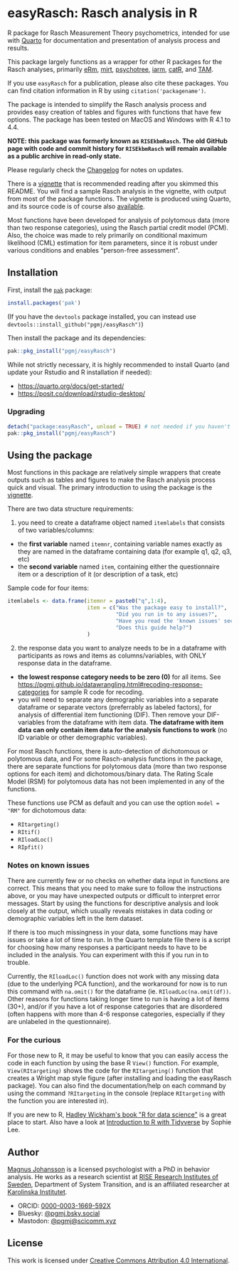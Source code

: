 # easyRasch: Rasch analysis in R 

R package for Rasch Measurement Theory psychometrics, intended for use with [Quarto](https://quarto.org) for documentation and presentation of analysis process and results. 

This package largely functions as a wrapper for other R packages for the Rasch analyses, 
primarily [eRm](https://cran.r-project.org/web/packages/eRm/), [mirt](https://cran.r-project.org/web/packages/mirt/), 
[psychotree](https://cran.r-project.org/web/packages/psychotree/), [iarm](https://cran.r-project.org/web/packages/iarm/), 
[catR](https://cran.r-project.org/web/packages/catR/index.html), and [TAM](https://cran.r-project.org/web/packages/TAM/index.html).

If you use `easyRasch` for a publication, please also cite these packages. You can find citation information in R by using `citation('packagename')`.

The package is intended to simplify the Rasch analysis process and provides easy creation of tables and figures with functions that have few options. The package has been tested on MacOS and Windows with R 4.1 to 4.4.

**NOTE: this package was formerly known as `RISEkbmRasch`. The old GitHub page with code and commit history for `RISEkbmRasch` will remain available as a public archive in read-only state.**

Please regularly check the [Changelog](https://pgmj.github.io/easyRasch/news/index.html) for notes on updates.

There is a [vignette](https://pgmj.github.io/raschrvignette/RaschRvign.html) that is recommended reading after you skimmed this README. You will find a sample Rasch analysis in the vignette, with output from most of the package functions. The vignette is produced using Quarto, and its source code is of course also [available](https://github.com/pgmj/pgmj.github.io/blob/main/raschrvignette/RaschRvign.qmd).

Most functions have been developed for analysis of polytomous data (more than two response categories), using the Rasch partial credit model (PCM). Also, the choice was made to rely primarily on conditional maximum likelihood (CML) estimation for item parameters, since it is robust under various conditions and enables "person-free assessment".

## Installation

First, install the [`pak`](https://pak.r-lib.org/) package:
```r
install.packages('pak')
```

(If you have the `devtools` package installed, you can instead use `devtools::install_github("pgmj/easyRasch")`)

Then install the package and its dependencies: 
```r
pak::pkg_install("pgmj/easyRasch")
```

While not strictly necessary, it is highly recommended to install Quarto (and update your Rstudio and R installation if needed):
  
  - https://quarto.org/docs/get-started/
  - https://posit.co/download/rstudio-desktop/
  
### Upgrading
```r
detach("package:easyRasch", unload = TRUE) # not needed if you haven't loaded the package in your current session
pak::pkg_install("pgmj/easyRasch")
```

## Using the package

Most functions in this package are relatively simple wrappers that create outputs such as tables and figures to make the Rasch analysis process quick and visual. The primary introduction to using the package is the [vignette](https://pgmj.github.io/raschrvignette/RaschRvign.html).

There are two data structure requirements:

1. you need to create a dataframe object named `itemlabels` that consists of two variables/columns:
  - the **first variable** named `itemnr`, containing variable names exactly as they are named in the dataframe containing data (for example q1, q2, q3, etc)
  - the **second variable** named `item`, containing either the questionnaire item or a description of it (or description of a task, etc)

Sample code for four items:
```r
itemlabels <- data.frame(itemnr = paste0("q",1:4),
                         item = c("Was the package easy to install?", 
                                  "Did you run in to any issues?", 
                                  "Have you read the 'known issues' section?", 
                                  "Does this guide help?")
                         )
```

2. the response data you want to analyze needs to be in a dataframe with participants as rows and items as columns/variables, with ONLY response data in the dataframe.
  - **the lowest response category needs to be zero (0)** for all items. See <https://pgmj.github.io/datawrangling.html#recoding-response-categories> for sample R code for recoding.
  - you will need to separate any demographic variables into a separate dataframe or separate vectors (preferrably as labeled factors), for analysis of differential item functioning (DIF). Then remove your DIF-variables from the dataframe with item data. **The dataframe with item data can only contain item data for the analysis functions to work** (no ID variable or other demographic variables).

For most Rasch functions, there is auto-detection of dichotomous or polytomous data, and  For some Rasch-analysis functions in the package, there are separate functions for polytomous data (more than two response options for each item) and dichotomous/binary data. The Rating Scale Model (RSM) for polytomous data has not been implemented in any of the functions.

These functions use PCM as default and you can use the option `model = "RM"` for dichotomous data:

- `RItargeting()`
- `RItif()`
- `RIloadLoc()`
- `RIpfit()`

### Notes on known issues

There are currently few or no checks on whether data input in functions are correct. This means that you need to make sure to follow the instructions above, or you may have unexpected outputs or difficult to interpret error messages. Start by using the functions for descriptive analysis and look closely at the output, which usually reveals mistakes in data coding or demographic variables left in the item dataset.

If there is too much missingness in your data, some functions may have issues or take a lot of time to run. In the Quarto template file there is a script for choosing how many responses a participant needs to have to be included in the analysis. You can experiment with this if you run in to trouble. 

Currently, the `RIloadLoc()` function does not work with any missing data (due to the underlying PCA function), and the workaround for now is to run this command with `na.omit()` for the dataframe (ie. `RIloadLoc(na.omit(df))`. Other reasons for functions taking longer time to run is having a lot of items (30+), and/or if you have a lot of response categories that are disordered (often happens with more than 4-6 response categories, especially if they are unlabeled in the questionnaire).

### For the curious

For those new to R, it may be useful to know that you can easily access the code in each function by using the base R `View()` function. For example, `View(RItargeting)` shows the code for the `RItargeting()` function that creates a Wright map style figure (after installing and loading the easyRasch package). You can also find the documentation/help on each command by using the command `?RItargeting` in the console (replace `RItargeting` with the function you are interested in).

If you are new to R, [Hadley Wickham's book "R for data science"](https://r4ds.hadley.nz/) is a great place to start. Also have a look at [Introduction to R with Tidyverse](https://introduction-r-tidyverse.netlify.app/) by Sophie Lee.

## Author

[Magnus Johansson](https://www.ri.se/en/person/magnus-p-johansson) is a licensed psychologist with a PhD in behavior analysis. He works as a research scientist at [RISE Research Institutes of Sweden](https://ri.se/en), Department of System Transition, and is an affiliated researcher at [Karolinska Institutet](https://medarbetare.ki.se/orgid/52082137).

- ORCID: [0000-0003-1669-592X](https://orcid.org/0000-0003-1669-592X)
- Bluesky: [@pgmj.bsky.social](https://bsky.app/profile/pgmj.bsky.social) 
- Mastodon: [@pgmj@scicomm.xyz](https://scicomm.xyz/@pgmj)

## License

This work is licensed under [Creative Commons Attribution 4.0 International](https://creativecommons.org/licenses/by/4.0/).

